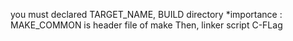 
you must declared TARGET_NAME, BUILD directory
*importance : MAKE_COMMON is header file of make
Then, linker script
C-FLag




